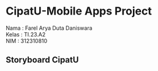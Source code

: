 # CipatU-Mobile Apps Project
Nama : Farel Arya Duta Daniswara<br/>
Kelas : TI.23.A2<br/>
NIM : 312310810<br/>

## Storyboard CipatU

